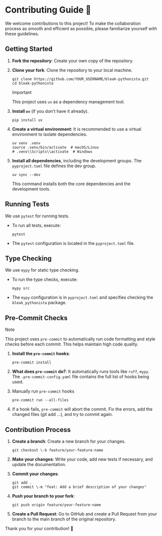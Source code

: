 # **Contributing Guide 👋**

We welcome contributions to this project! To make the collaboration process as smooth and efficient as possible, please
familiarize yourself with these guidelines.

## **Getting Started**

1. **Fork the repository**: Create your own copy of the repository.
2. **Clone your fork**: Clone the repository to your local machine.
   ```shell
   git clone https://github.com/YOUR_USERNAME/bleak-pythonista.git
   cd bleak-pythonista
   ```
   > [!IMPORTANT]
   > This project uses `uv` as a dependency management tool.

3. **Install `uv`** (if you don't have it already).
   ```shell
   pip install uv
   ```

4. **Create a virtual environment**: It is recommended to use a virtual environment to isolate dependencies.
   ```shell
   uv venv .venv
   source .venv/bin/activate  # macOS/Linux
   # .venv\\Scripts\\activate  # Windows
   ```

5. **Install all dependencies**, including the development groups. The `pyproject.toml` file defines the dev group.
   ```shell
   uv sync --dev
   ```
   This command installs both the core dependencies and the development tools.

## **Running Tests**

We use `pytest` for running tests.

* To run all tests, execute:
   ```shell
   pytest
   ```

* The `pytest` configuration is located in the `pyproject.toml` file.

## **Type Checking**

We use `mypy` for static type checking.

* To run the type checks, execute:
   ```shell
   mypy src
   ```

* The `mypy` configuration is in `pyproject.toml` and specifies checking the `bleak_pythonista` package.

## **Pre-Commit Checks**

> [!NOTE]
> This project uses `pre-commit` to automatically run code formatting and style checks before each commit. This helps
maintain high code quality.

1. **Install the `pre-commit` hooks**:
   ```shell
   pre-commit install
   ```

2. **What does `pre-commit` do?**: It automatically runs tools like `ruff`, `mypy`. The
   `.pre-commit-config.yaml` file contains the full list of hooks being used.

3. Manually run `pre-commit` hooks
   ```shell
   pre-commit run --all-files
   ```

4. If a hook fails, `pre-commit` will abort the commit. Fix the errors, add the changed files (git add ...), and try to
   commit again.

## **Contribution Process**

1. **Create a branch**: Create a new branch for your changes.
   ```shell
   git checkout \-b feature/your-feature-name
   ```
2. **Make your changes**: Write your code, add new tests if necessary, and update the documentation.

3. **Commit your changes**:
   ```shell
   git add .
   git commit \-m "feat: Add a brief description of your changes"
   ```

4. **Push your branch to your fork**:
   ```shell
   git push origin feature/your-feature-name
   ```

5. **Create a Pull Request**: Go to GitHub and create a Pull Request from your branch to the main branch of the original
   repository.

Thank you for your contribution! 🙏
